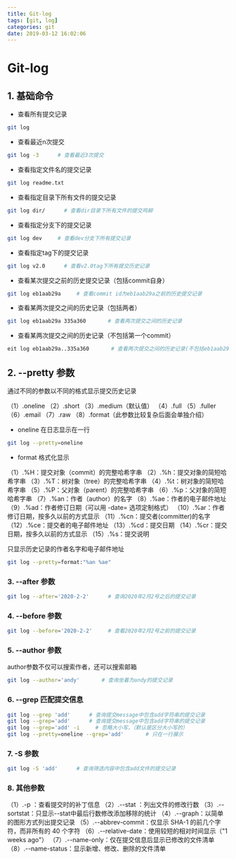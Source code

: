 ```yaml
---
title: Git-log
tags: [git, log]
categories: git 
date: 2019-03-12 16:02:06
---
```


# Git-log

## 1. 基础命令

- 查看所有提交记录

```bash
git log
```

- 查看最近n次提交

```bash
git log -3      # 查看最近3次提交
```

- 查看指定文件名的提交记录

```bash
git log readme.txt
```

- 查看指定目录下所有文件的提交记录

```bash
git log dir/      # 查看dir目录下所有文件的提交鸡柳
```

- 查看指定分支下的提交记录

```bash
git log dev     # 查看dev分支下所有提交记录
```

- 查看指定tag下的提交记录

```bash
git log v2.0      # 查看v2.0tag下所有提交历史记录
```

- 查看某次提交之前的历史提交记录（包括commit自身）

```bash
git log eb1aab29a     # 查看commit id为eb1aab29a之前的历史提交记录
```

- 查看某两次提交之间的历史记录（包括两者）

```bash
git log eb1aab29a 335a360       # 查看两次提交之间的历史记录
```

- 查看某两次提交之间的历史记录（不包括第一个commit）

```bash
eit log eb1aab29a..335a360       # 查看两次提交之间的历史记录(不包括eb1aab29a提交)
```

## 2. --pretty 参数

通过不同的参数以不同的格式显示提交历史记录

（1）.oneline
（2）.short
（3）.medium（默认值）
（4）.full
（5）.fuller
（6）.email
（7）.raw
（8）.format（此参数比较复杂后面会单独介绍）

- oneline 在日志显示在一行

```bash
git log --pretty=oneline
```

- format 格式化显示

（1）.%H：提交对象（commit）的完整哈希字串
（2）.%h：提交对象的简短哈希字串
（3）.%T：树对象（tree）的完整哈希字串
（4）.%t：树对象的简短哈希字串
（5）.%P：父对象（parent）的完整哈希字串
（6）.%p：父对象的简短哈希字串
（7）.%an：作者（author）的名字
（8）.%ae：作者的电子邮件地址
（9）.%ad：作者修订日期（可以用 -date= 选项定制格式）
（10）.%ar：作者修订日期，按多久以前的方式显示
（11）.%cn：提交者(committer)的名字
（12）.%ce：提交者的电子邮件地址
（13）.%cd：提交日期
（14）.%cr：提交日期，按多久以前的方式显示
（15）.%s：提交说明

只显示历史记录的作者名字和电子邮件地址

```bash
git log --pretty=format:"%an %ae"
```

### 3. --after 参数

```bash
git log --after='2020-2-2'      # 查询2020年2月2号之后的提交记录
```

### 4. --before 参数

```bash
git log --before='2020-2-2'     # 查看2020年2月2号之前的提交记录
```

### 5. --author 参数

author参数不仅可以搜索作者，还可以搜索邮箱

```bash
git log --author='andy'       # 查询坐着为andy的提交记录
```

### 6. --grep 匹配提交信息

```bash
git log --grep 'add'      # 查询提交message中包含add字符串的提交记录
git log --grep='add'      # 查询提交message中包含add字符串的提交记录
git log --grep='add' -i     # 忽略大小写，（默认是区分大小写的）
git log --pretty=oneline --grep='add'       # 只在一行展示
```

### 7. -S 参数

```bash
git log -S 'add'      # 查询筛选内容中包含add文件的提交记录
```

### 8. 其他参数

（1）.-p ：查看提交时的补丁信息
（2）.--stat ：列出文件的修改行数
（3）.--sortstat：只显示--stat中最后行数修改添加移除的统计
（4）.--graph：以简单的图形方式列出提交记录
（5）.--abbrev-commit：仅显示 SHA-1 的前几个字符，而非所有的 40 个字符
（6）.--relative-date：使用较短的相对时间显示（"1 weeks ago"）
（7）.--name-only：仅在提交信息后显示已修改的文件清单
（8）.--name-status：显示新增、修改、删除的文件清单


<!-- more -->
